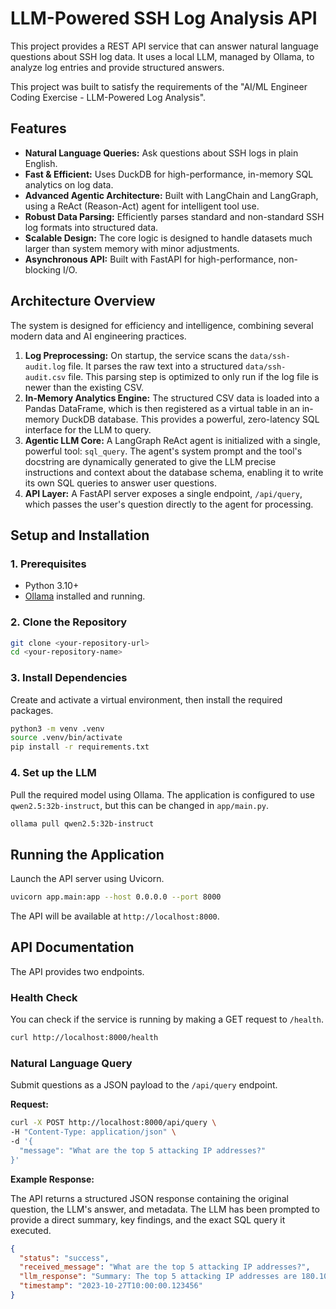# LLM-Powered SSH Log Analysis API

This project provides a REST API service that can answer natural language questions about SSH log data. It uses a local LLM, managed by Ollama, to analyze log entries and provide structured answers.

This project was built to satisfy the requirements of the "AI/ML Engineer Coding Exercise - LLM-Powered Log Analysis".

## Features

- **Natural Language Queries:** Ask questions about SSH logs in plain English.
- **Fast & Efficient:** Uses DuckDB for high-performance, in-memory SQL analytics on log data.
- **Advanced Agentic Architecture:** Built with LangChain and LangGraph, using a ReAct (Reason-Act) agent for intelligent tool use.
- **Robust Data Parsing:** Efficiently parses standard and non-standard SSH log formats into structured data.
- **Scalable Design:** The core logic is designed to handle datasets much larger than system memory with minor adjustments.
- **Asynchronous API:** Built with FastAPI for high-performance, non-blocking I/O.

## Architecture Overview

The system is designed for efficiency and intelligence, combining several modern data and AI engineering practices.

1.  **Log Preprocessing:** On startup, the service scans the `data/ssh-audit.log` file. It parses the raw text into a structured `data/ssh-audit.csv` file. This parsing step is optimized to only run if the log file is newer than the existing CSV.
2.  **In-Memory Analytics Engine:** The structured CSV data is loaded into a Pandas DataFrame, which is then registered as a virtual table in an in-memory DuckDB database. This provides a powerful, zero-latency SQL interface for the LLM to query.
3.  **Agentic LLM Core:** A LangGraph ReAct agent is initialized with a single, powerful tool: `sql_query`. The agent's system prompt and the tool's docstring are dynamically generated to give the LLM precise instructions and context about the database schema, enabling it to write its own SQL queries to answer user questions.
4.  **API Layer:** A FastAPI server exposes a single endpoint, `/api/query`, which passes the user's question directly to the agent for processing.

## Setup and Installation

### 1. Prerequisites

- Python 3.10+
- [Ollama](https://ollama.com/) installed and running.

### 2. Clone the Repository

```bash
git clone <your-repository-url>
cd <your-repository-name>
```

### 3. Install Dependencies

Create and activate a virtual environment, then install the required packages.

```bash
python3 -m venv .venv
source .venv/bin/activate
pip install -r requirements.txt
```

### 4. Set up the LLM

Pull the required model using Ollama. The application is configured to use `qwen2.5:32b-instruct`, but this can be changed in `app/main.py`.

```bash
ollama pull qwen2.5:32b-instruct
```

## Running the Application

Launch the API server using Uvicorn.

```bash
uvicorn app.main:app --host 0.0.0.0 --port 8000
```

The API will be available at `http://localhost:8000`.

## API Documentation

The API provides two endpoints.

### Health Check

You can check if the service is running by making a GET request to `/health`.

```bash
curl http://localhost:8000/health
```

### Natural Language Query

Submit questions as a JSON payload to the `/api/query` endpoint.

**Request:**

```bash
curl -X POST http://localhost:8000/api/query \
-H "Content-Type: application/json" \
-d '{
  "message": "What are the top 5 attacking IP addresses?"
}'
```

**Example Response:**

The API returns a structured JSON response containing the original question, the LLM\'s answer, and metadata. The LLM has been prompted to provide a direct summary, key findings, and the exact SQL query it executed.

```json
{
  "status": "success",
  "received_message": "What are the top 5 attacking IP addresses?",
  "llm_response": "Summary: The top 5 attacking IP addresses are 180.101.148.135, 222.186.56.13, 112.90.143.11, 221.229.166.231, and 121.18.238.124.\n\nFindings:\n- 180.101.148.135: 10 attempts\n- 222.186.56.13: 8 attempts\n- 112.90.143.11: 7 attempts\n- 221.229.166.231: 6 attempts\n- 121.18.238.124: 5 attempts\n\nSQL:\n```sql\nSELECT ip_address, COUNT(*) AS attempt_count\nFROM ssh\nWHERE event_type LIKE \'FAILED_LOGIN%\'\nGROUP BY ip_address\nORDER BY attempt_count DESC\nLIMIT 5;\n```",
  "timestamp": "2023-10-27T10:00:00.123456"
}
```